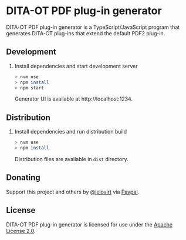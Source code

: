 # DITA-OT PDF plug-in generator

DITA-OT PDF plug-in generator is a TypeScript/JavaScript program that generates DITA-OT plug-ins that extend the default PDF2 plug-in.

## Development

1.  Install dependencies and start development server
    ```sh
    > nvm use
    > npm install
    > npm start
    ```
    Generator UI is available at http://localhost:1234. 

## Distribution

1.  Install dependencies and run distribution build
    ```sh
    > nvm use
    > npm install
    ```
    Distribution files are available in `dist` directory.

## Donating

Support this project and others by [@jelovirt](https://github.com/jelovirt) via [Paypal](https://www.paypal.com/cgi-bin/webscr?cmd=_donations&business=jarno%40elovirta%2ecom&lc=FI&item_name=Support%20Open%20Source%20work&currency_code=EUR&bn=PP%2dDonationsBF%3abtn_donate_LG%2egif%3aNonHosted).

## License

DITA-OT PDF plug-in generator is licensed for use under the [Apache License 2.0](http://www.apache.org/licenses/LICENSE-2.0).
